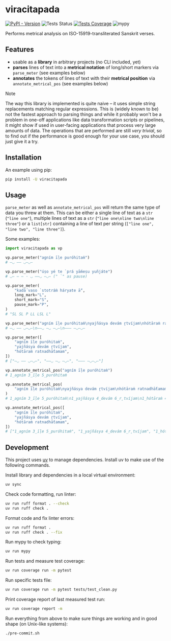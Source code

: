 # viracitapada

[![PyPI - Version](https://img.shields.io/pypi/v/viracitapada?logo=pypi&logoColor=%23ffffff&color=%230073b7)](https://pypi.org/project/viracitapada)
![Tests Status](https://img.shields.io/github/actions/workflow/status/VedaWebProject/viracitapada/tests.yml?label=tests)
[![Tests Coverage](https://img.shields.io/coverallsCoverage/github/VedaWebProject/viracitapada?branch=main&label=tests%20coverage)](https://coveralls.io/github/VedaWebProject/viracitapada?branch=main)
![mypy](https://img.shields.io/badge/type%20checked-mypy-039dfc)


Performs metrical analysis on ISO-15919-transliterated Sanskrit verses.


## Features

- usable as a **library** in arbitrary projects (no CLI included, yet)
- **parses** lines of text into a **metrical notation** of long/short markers via `parse_meter` (see examples below)
- **annotates** the tokens of lines of text with their **metrical position** via `annotate_metrical_pos` (see examples below)


> [!NOTE]
> The way this library is implemented is quite naive – it uses simple string replacements matching regular expressions. This is (widely known to be) not the fastest approach to parsing things and while it probably won't be a problem in one-off applications like data transformation scripts or pipelines, it might show if used in user-facing applications that process very large amounts of data. The operations that are performed are still _very trivial_, so to find out if the performance is good enough for your use case, you should just give it a try.


## Installation

An example using pip:

```sh
pip install -U viracitapada
```


## Usage

`parse_meter` as well as `annotate_metrical_pos` will return the same type of data you threw at them. This can be either a single line of text as a `str` (`"line one"`), multiple lines of text as a `str` (`"line one\nline two\nline three"`) or a `list[str]` containing a line of text per string (`["line one", "line two", "line three"]`).

Some examples:

```py
import viracitapada as vp

vp.parse_meter("agním īḷe puróhitaṁ")
# —◡ —— ◡—◡—

vp.parse_meter("úṣo yé te ̀ prá yā́meṣu yuñjáte")
# ◡— — — · ◡ ——◡ —◡— (" `" as pause)

vp.parse_meter(
    "kadā́ vaso ̀ stotráṁ háryate ā́",
    long_mark="L",
    short_mark="S",
    pause_mark="P",
)
# "SL SL P LL LSL L"

vp.parse_meter("agním īḷe puróhitaṁ\nyajñásya devám r̥tvíjam\nhótāraṁ ratnadhā́tamam")
# —◡ —— ◡—◡—\n——◡ —◡ —◡—\n——— —◡—◡—

vp.parse_meter([
    "agním īḷe puróhitaṁ",
    "yajñásya devám r̥tvíjam",
    "hótāraṁ ratnadhā́tamam",
])
# ["—◡ —— ◡—◡—", "——◡ —◡ —◡—", "——— —◡—◡—"]

vp.annotate_metrical_pos("agním īḷe puróhitaṁ")
# 1_agním 3_īḷe 5_puróhitaṁ

vp.annotate_metrical_pos(
    "agním īḷe puróhitaṁ\nyajñásya devám r̥tvíjam\nhótāraṁ ratnadhā́tamam"
)
# 1_agním 3_īḷe 5_puróhitaṁ\n1_yajñásya 4_devám 6_r̥tvíjam\n1_hótāraṁ 4_ratnadhā́tamam

vp.annotate_metrical_pos([
    "agním īḷe puróhitaṁ",
    "yajñásya devám r̥tvíjam",
    "hótāraṁ ratnadhā́tamam",
])
# ["1_agním 3_īḷe 5_puróhitaṁ", "1_yajñásya 4_devám 6_r̥tvíjam", "1_hótāraṁ 4_ratnadhā́tamam"]
```


## Development

This project uses [uv](https://docs.astral.sh/uv/) to manage dependencies.
Install uv to make use of the following commands.

Install library and dependencies in a local virtual environment:
```sh
uv sync
```

Check code formatting, run linter:
```sh
uv run ruff format . --check
uv run ruff check .
```

Format code and fix linter errors:
```sh
uv run ruff format .
uv run ruff check . --fix
```

Run mypy to check typing:
```sh
uv run mypy
```

Run tests and measure test coverage:
```sh
uv run coverage run -m pytest
```

Run specific tests file:
```sh
uv run coverage run -m pytest tests/test_clean.py
```

Print coverage report of last measured test run:
```sh
uv run coverage report -m
```

Run everything from above to make sure things are working and in good shape (on Unix-like systems):
```sh
./pre-commit.sh
```
